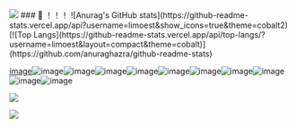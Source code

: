 <img src="https://readme-typing-svg.herokuapp.com/?lines=I%20AM%20LIMO!!!!;WELCOME%20TO%20MY%20GITHUB&font=Roboto" />
### 🐒 ！！！
![Anurag's GitHub stats](https://github-readme-stats.vercel.app/api?username=limoest&show_icons=true&theme=cobalt2)[![Top Langs](https://github-readme-stats.vercel.app/api/top-langs/?username=limoest&layout=compact&theme=cobalt)](https://github.com/anuraghazra/github-readme-stats)

[image](https://img.shields.io/badge/good-limo-green)![image](https://img.shields.io/badge/good-limo-green)![image](https://img.shields.io/badge/good-limo-green)![image](https://img.shields.io/badge/good-limo-green)![image](https://img.shields.io/badge/good-limo-green)![image](https://img.shields.io/badge/good-limo-green)![image](https://img.shields.io/badge/good-limo-green)![image](https://img.shields.io/badge/good-limo-green)![image](https://img.shields.io/badge/good-limo-green)![image](https://img.shields.io/badge/good-limo-green)![image](https://img.shields.io/badge/good-limo-green)

![](https://activity-graph.herokuapp.com/graph?username=limoest&theme=github)

![](https://stats.justsong.cn/api/github?username=limoest&theme=dark)

